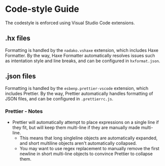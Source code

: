 # Code-style Guide
The codestyle is enforced using Visual Studio Code extensions.

## .hx files
Formatting is handled by the `nadako.vshaxe` extension, which includes Haxe Formatter.
By the way, Haxe Formatter automatically resolves issues such as intentation style and line breaks, and can be configured in `hxformat.json`.

## .json files
Formatting is handled by the `esbenp.prettier-vscode` extension, which includes Prettier.
By the way, Prettier automatically handles formatting of JSON files, and can be configured in `.prettierrc.js`.

### Prettier - Notes
* Prettier will automatically attempt to place expressions on a single line if they fit, but will keep them multi-line if they are manually made multi-line.
  * This means that long singleline objects are automatically expanded, and short multiline objects aren't automatically collapsed.
  * You may want to use regex replacement to manually remove the first newline in short multi-line objects to convince Prettier to collapse them.
